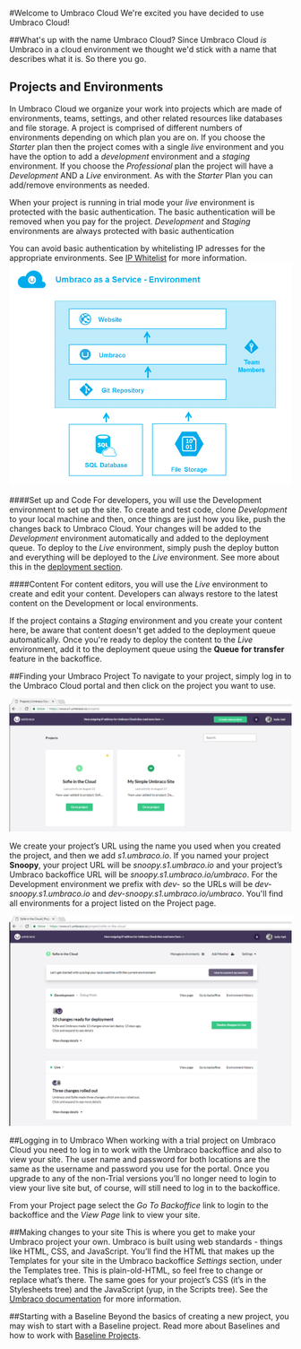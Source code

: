 #Welcome to Umbraco Cloud
We're excited you have decided to use Umbraco Cloud!

##What's up with the name Umbraco Cloud?
Since Umbraco Cloud _is_ Umbraco in a cloud environment we thought we'd stick with a name that describes what it is. So there you go.

## Projects and Environments
In Umbraco Cloud we organize your work into projects which are made of environments, teams, settings, and other related resources like databases and file storage. A project is comprised of different numbers of environments depending on which plan you are on. If you choose the _Starter_ plan then the project comes with a single _live_ environment and you have the option to add a _development_ environment and a _staging_ environment. If you choose the _Professional_ plan the project will have a _Development_ AND a _Live_ environment. As with the _Starter_ Plan you can add/remove environments as needed.

When your project is running in trial mode your _live_ environment is protected with the basic authentication. The basic authentication  will be removed when you pay for the project. _Development_ and _Staging_ environments are always protected with basic authentication

You can avoid basic authentication by whitelisting IP adresses for the appropriate environments. See [IP Whitelist](https://our.umbraco.org/documentation/Umbraco-Cloud/Set-Up/#ip-whitelist) for more information.
![environment](images/environment.png)

####Set up and Code
For developers, you will use the Development environment to set up the site. To create and test code, clone _Development_ to your local machine and then, once things are just how you like, push the changes back to Umbraco Cloud. Your changes will be added to the _Development_ environment automatically and added to the deployment queue. To deploy to the _Live_ environment, simply push the deploy button and everything will be deployed to the _Live_ environment. See more about this in the [deployment section](../Deployment/index.md).

####Content
For content editors, you will use the _Live_ environment to create and edit your content. Developers can always restore to the latest content on the Development or local environments.

If the project contains a _Staging_ environment and you create your content here, be aware that content doesn't get added to the deployment queue automatically. Once you're ready to deploy the content to the _Live_ environment, add it to the deployment queue using the __Queue for transfer__ feature in the backoffice.

##Finding your Umbraco Project
To navigate to your project, simply log in to the Umbraco Cloud portal and then click on the project you want to use.

![dashboard](images/projects.png)

We create your project’s URL using the name you used when you created the project, and then we add _s1.umbraco.io_. If you named your project __Snoopy__, your project URL will be _snoopy.s1.umbraco.io_ and your project’s Umbraco backoffice URL will be _snoopy.s1.umbraco.io/umbraco_. For the Development environment we prefix with _dev-_ so the URLs will be _dev-snoopy.s1.umbraco.io_ and _dev-snoopy.s1.umbraco.io/umbraco_. You'll find all environments for a project listed on the Project page.

![project](images/project-page.png)

##Logging in to Umbraco
When working with a trial project on Umbraco Cloud you need to log in to work with the Umbraco backoffice and also to view your site. The user name and password for both locations are the same as the username and password you use for the portal. Once you upgrade to any of the non-Trial versions you’ll no longer need to login to view your live site but, of course, will still need to log in to the backoffice.

From your Project page select the *Go To Backoffice* link to login to the backoffice and the *View Page* link to view your site.

##Making changes to your site
This is where you get to make your Umbraco project your own. Umbraco is built using web standards - things like HTML, CSS, and JavaScript. You’ll find the HTML that makes up the Templates for your site in the Umbraco backoffice _Settings_ section, under the Templates tree. This is plain-old-HTML, so feel free to change or replace what’s there. The same goes for your project’s CSS (it’s in the Stylesheets tree) and the JavaScript (yup, in the Scripts tree). See the [Umbraco documentation](https://our.umbraco.org/documentation/Getting-Started/) for more information.

##Starting with a Baseline
Beyond the basics of creating a new project, you may wish to start with a Baseline project. Read more about Baselines and how to work with [Baseline Projects](Baselines/).
